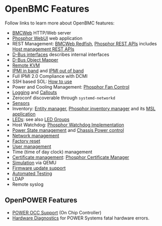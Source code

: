 # OpenBMC Features

Follow links to learn more about OpenBMC features:

* [BMCWeb][] HTTP/Web server
* [Phosphor WebUI][] web application
* REST Management: [BMCWeb Redfish][], [Phosphor REST APIs][] includes
  [Host management REST APIs][]
* [D-Bus interfaces][] describes internal interfaces
* [D-Bus Object Mapper][]
* [Remote KVM][]
* [IPMI in band][] and [IPMI out of band][]
* Full IPMI 2.0 Compliance with DCMI
* SSH based SOL: [How to use][SOL How to use]
* Power and Cooling Management: [Phosphor Fan Control][]
* [Logging][Phosphor Logging] and [Callouts][Logging Callouts]
* Zeroconf discoverable through `systemd-networkd`
* [Sensors][]
* Inventory: [Entity manager][], [Phosphor inventory manager][] and its [MSL application][]
* [LEDs][]: see also [LED Groups][]
* Host Watchdog: [Phosphor Watchdog Implementation][]
* [Power State management] and [Chassis Power control][]
* [Network management][]
* [Factory reset][]
* [User management][Phosphor User Management]
* Time (time of day clock) management
* [Certificate management][]: [Phosphor Certificate Manager][]
* [Simulation][] via QEMU
* [Firmware update support][]
* [Automated Testing][]
* LDAP
* Remote syslog

## OpenPOWER Features

* [POWER OCC Support][POWER OCC Implementation] (On Chip Controller)
* [Hardware Diagnostics][] for POWER Systems fatal hardware errors.

[Automated Testing]: https://github.com/openbmc/openbmc-test-automation/blob/master/README.md
[BMCWeb]: https://github.com/openbmc/bmcweb/blob/master/README.md
[BMCWeb Redfish]: https://github.com/openbmc/bmcweb/blob/master/DEVELOPING.md#redfish
[Certificate management]: https://github.com/openbmc/phosphor-dbus-interfaces/tree/master/yaml/xyz/openbmc_project/Certs/README.md
[Chassis Power control]: https://github.com/openbmc/phosphor-dbus-interfaces/blob/master/yaml/xyz/openbmc_project/Chassis/README.md
[D-Bus interfaces]: https://github.com/openbmc/phosphor-dbus-interfaces/blob/master/README.md
[D-Bus Object Mapper]: https://github.com/openbmc/docs/blob/master/architecture/object-mapper.md
[Entity manager]: https://github.com/openbmc/entity-manager/blob/master/README.md
[Factory reset]: https://github.com/openbmc/phosphor-dbus-interfaces/tree/master/yaml/xyz/openbmc_project/Common/FactoryReset/README.md
[Firmware update support]: https://github.com/openbmc/docs/blob/master/architecture/code-update/code-update.md
[Hardware Diagnostics]: https://github.com/openbmc/openpower-hw-diags/blob/master/README.md
[Host management]: https://github.com/openbmc/docs/blob/master/host-management.md
[Host management REST APIs]: https://github.com/openbmc/docs/blob/master/host-management.md
[IPMI in band]: https://github.com/openbmc/docs/blob/master/architecture/ipmi-architecture.md
[IPMI out of band]: https://github.com/openbmc/ipmitool/blob/master/README
[LED Groups]: https://github.com/openbmc/phosphor-dbus-interfaces/blob/master/yaml/xyz/openbmc_project/Led/README.md
[LEDs]: https://github.com/openbmc/docs/blob/master/architecture/LED-architecture.md
[Logging Callouts]: https://github.com/openbmc/phosphor-dbus-interfaces/tree/master/yaml/xyz/openbmc_project/Common/Callout/README.md
[MSL application]: https://github.com/openbmc/phosphor-dbus-monitor/blob/master/mslverify/README.md
[Network management]: https://github.com/openbmc/phosphor-dbus-interfaces/blob/master/yaml/xyz/openbmc_project/Network/README.md
[Phosphor Certificate Manager]: https://github.com/openbmc/phosphor-certificate-manager/blob/master/README.md
[Phosphor Fan Control]: https://github.com/openbmc/phosphor-fan-presence/blob/master/README.md
[Phosphor inventory manager]: https://github.com/openbmc/phosphor-inventory-manager/blob/master/README.md
[Phosphor Logging]: https://github.com/openbmc/phosphor-logging/blob/master/README.md
[Phosphor REST APIs]: https://github.com/openbmc/docs/blob/master/rest-api.md
[Phosphor User Management]: https://github.com/openbmc/docs/blob/master/architecture/user-management.md
[Phosphor Watchdog Implementation]: https://github.com/openbmc/phosphor-watchdog
[Phosphor WebUI]: https://github.com/openbmc/phosphor-webui/blob/master/README.md
[Power OCC Implementation]: https://github.com/openbmc/openpower-occ-control
[Remote KVM]: https://github.com/openbmc/obmc-ikvm/blob/master/README.md
[Sensors]: https://github.com/openbmc/docs/blob/master/architecture/sensor-architecture.md
[Simulation]: https://github.com/openbmc/docs/blob/master/development/dev-environment.md
[Power State management]: https://github.com/openbmc/phosphor-dbus-interfaces/blob/master/yaml/xyz/openbmc_project/State/README.md
[SOL How to use]: https://github.com/openbmc/docs/blob/master/console.md
